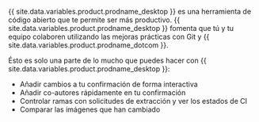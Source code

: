 {{ site.data.variables.product.prodname_desktop }} es una herramienta de código abierto que te permite ser más productivo. {{ site.data.variables.product.prodname_desktop }} fomenta que tú y tu equipo colaboren utilizando las mejoras prácticas con Git y {{ site.data.variables.product.prodname_dotcom }}.

Ésto es solo una parte de lo mucho que puedes hacer con {{ site.data.variables.product.prodname_desktop }}:
- Añadir cambios a tu confirmación de forma interactiva
- Añadir co-autores rápidamente en tu confirmación
- Controlar ramas con solicitudes de extracción y ver los estados de CI
- Comparar las imágenes que han cambiado

